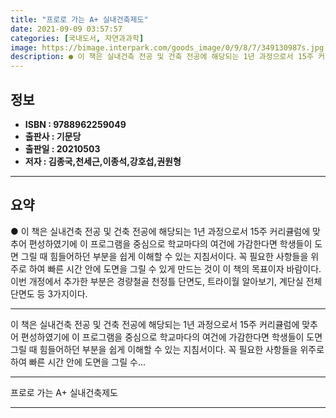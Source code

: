 ```yaml
---
title: "프로로 가는 A+ 실내건축제도"
date: 2021-09-09 03:57:57
categories: [국내도서, 자연과과학]
image: https://bimage.interpark.com/goods_image/0/9/8/7/349130987s.jpg
description: ● 이 책은 실내건축 전공 및 건축 전공에 해당되는 1년 과정으로서 15주 커리큘럼에 맞추어 편성하였기에 이 프로그램을 중심으로 학교마다의 여건에 가감한다면 학생들이 도면 그릴 때 힘들어하던 부분을 쉽게 이해할 수 있는 지침서이다. 꼭 필요한 사항들을 위주로 하여 빠른 시간 안에 도면
---
```


## **정보**

- **ISBN : 9788962259049**
- **출판사 : 기문당**
- **출판일 : 20210503**
- **저자 : 김종국,천세근,이종석,강호섭,권원형**

------



## **요약**

●  이 책은 실내건축 전공 및 건축 전공에 해당되는 1년 과정으로서 15주 커리큘럼에 맞추어 편성하였기에 이 프로그램을 중심으로 학교마다의 여건에 가감한다면 학생들이 도면 그릴 때 힘들어하던 부분을 쉽게 이해할 수 있는 지침서이다. 꼭 필요한 사항들을 위주로 하여 빠른 시간 안에 도면을 그릴 수 있게 만드는 것이 이 책의 목표이자 바람이다. 이번 개정에서 추가한 부분은 경량철골 천정틀 단면도, 트라이월 알아보기, 계단실 전체 단면도 등 3가지이다.

------

이 책은 실내건축 전공 및 건축 전공에 해당되는 1년 과정으로서 15주 커리큘럼에 맞추어 편성하였기에 이 프로그램을 중심으로 학교마다의 여건에 가감한다면 학생들이 도면 그릴 때 힘들어하던 부분을 쉽게 이해할 수 있는 지침서이다. 꼭 필요한 사항들을 위주로 하여 빠른 시간 안에 도면을 그릴 수... 

------


프로로 가는 A+ 실내건축제도 

------


